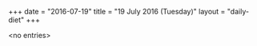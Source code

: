 +++
date = "2016-07-19"
title = "19 July 2016 (Tuesday)"
layout = "daily-diet"
+++


\<no entries\>
